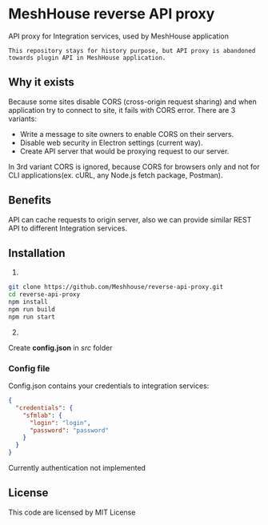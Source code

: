 # MeshHouse reverse API proxy
API proxy for Integration services, used by MeshHouse application
```
This repository stays for history purpose, but API proxy is abandoned towards plugin API in MeshHouse application.
```

## Why it exists
Because some sites disable CORS (cross-origin request sharing) and when application try to connect to site, it fails with CORS error. There are 3 variants:

* Write a message to site owners to enable CORS on their servers.
* Disable web security in Electron settings (current way).
* Create API server that would be proxying request to our server.

In 3rd variant CORS is ignored, because CORS for browsers only and not for CLI applications(ex. cURL, any Node.js fetch package, Postman).

## Benefits
API can cache requests to origin server, also we can provide similar REST API to different Integration services.

## Installation
1.
```bash
git clone https://github.com/Meshhouse/reverse-api-proxy.git
cd reverse-api-proxy
npm install
npm run build
npm run start
```
2.
Create **config.json** in *src* folder

### Config file
Config.json contains your credentials to integration services:
```json
{
  "credentials": {
    "sfmlab": {
      "login": "login",
      "password": "password"
    }
  }
}
```

Currently authentication not implemented

## License
This code are licensed by MIT License
